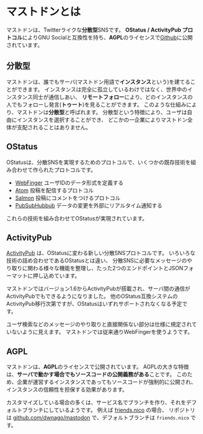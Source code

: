 # マストドンとは

マストドンは、Twitterライクな**分散型**SNSです。
**OStatus / ActivityPub プロトコル**によりGNU Socialと互換性を持ち、**AGPL**のライセンスで[Github](https://github.com/tootsuite/mastodon/)に公開されています。


## 分散型

マストドンは、誰でもサーバ(マストドン用語で**インスタンス**という)を建てることができます。
インスタンスは完全に孤立しているわけではなく、世界中のインスタンス同士が通信しあい、
**リモートフォロー**により、どのインスタンスの人でもフォローし発言(**トゥート**)を見ることができます。
このような仕組みにより、マストドンは**分散型**と呼ばれます。
分散型という特徴により、ユーザは自由にインスタンスを選択することができ、
 どこかの一企業によりマストドン全体が支配されることはありません。

## OStatus

OStatusは、分散SNSを実現するためのプロトコルで、いくつかの既存技術を組み合わせて作られたプロトコルです。

- [WebFinger](https://tools.ietf.org/html/rfc7033) ユーザIDのデータ形式を定義する
- [Atom](https://tools.ietf.org/html/rfc4287) 投稿を配信するプロトコル
- [Salmon](http://www.salmon-protocol.org/) 投稿にコメントをつけるプロトコル
- [PubSubHubbub](https://pubsubhubbub.appspot.com/) データの変更を外部にリアルタイム通知する

これらの技術を組み合わせてOStatusが実現されています。

## ActivityPub

[ActivityPub](https://www.w3.org/TR/activitypub/) は、OStatusに変わる新しい分散SNSプロトコルです。
いろいろな技術の詰め合わせであるOStatusとは違い、
分散SNSに必要なメッセージのやり取りに関わる様々な機能を整理し、たった2つのエンドポイントとJSONフォーマットに押し込めています。

マストドンではバージョン1.6からActivityPubが搭載され、サーバ間の通信がActivityPubでもできるようになりました。
他のOStatus互換システムのActivityPub移行次第ですが、OStatusはいずれサポートされなくなる予定です。

ユーザ検索などのメッセージのやり取りと直接関係ない部分は仕様に規定されていないように見えます。
マストドンでは従来通りWebFingerを使うようです。

## AGPL

マストドンは、**AGPL**のライセンスで公開されています。
AGPLの大きな特徴は、**サーバで動かす場合でもソースコードの公開義務がある**ことです。
このため、企業が運営するインスタンスであってもソースコードが強制的に公開され、
インスタンスの信頼性を担保する効果があります。

カスタマイズしている場合の多くは、サービス名でブランチを作り、それをデフォルトブランチにしているようです。
例えば [friends.nico](https://friends.nico) の場合、 リポジトリは [github.com/dwnago/mastodon](https://github.com/dwango/mastodon) で、デフォルトブランチは `friends.nico` です。
